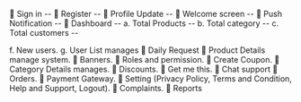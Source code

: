  Sign in --
 Register --
 Profile Update --
 Welcome screen --
 Push Notification --
 Dashboard -- 
a. Total Products --
b. Total category --
c. Total customers --

f. New users.
g. User List manages
 Daily Request
 Product Details manage system.
 Banners.
 Roles and permission.
 Create Coupon.
 Category Details manages.
 Discounts.
 Get me this.
 Chat support
 Orders.
 Payment Gateway.
 Setting (Privacy Policy, Terms and
Condition, Help and Support, Logout).
 Complaints.
 Reports

